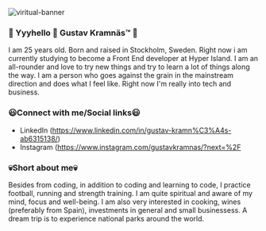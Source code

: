 
![viritual-banner](https://user-images.githubusercontent.com/113347416/199127338-ad61ca10-8c6d-4180-99b1-1f069fc01ceb.png)

### 🌟 Yyyhello 👋 Gustav Kramnäs™️ 🌟
I am 25 years old. Born and raised in Stockholm, Sweden. Right now i am currently studying to become a Front End developer at Hyper Island. I am an all-rounder and love to try new things and try to learn a lot of things along the way. I am a person who goes against the grain in the mainstream direction and does what I feel like. Right now I'm really into tech and business.


### 😃Connect with me/Social links😃
- LinkedIn (https://www.linkedin.com/in/gustav-kramn%C3%A4s-ab6315138/)
- Instagram (https://www.instagram.com/gustavkramnas/?next=%2F


### 💀Short about me💀
Besides from coding, in addition to coding and learning to code, I practice football, running and strength training. I am quite spiritual and aware of my mind, focus and well-being. I am also very interested in cooking, wines (preferably from Spain), investments in general and small businessess. A dream trip is to experience national parks around the world.







<!--
**gustavkramnas/gustavkramnas** is a ✨ _special_ ✨ repository because its `README.md` (this file) appears on your GitHub profile.

Here are some ideas to get you started:

- 🔭 I’m currently working on ...
- 🌱 I’m currently learning ...
- 👯 I’m looking to collaborate on ...
- 🤔 I’m looking for help with ...
- 💬 Ask me about ...
- 📫 How to reach me: ...
- 😄 Pronouns: ...
- ⚡ Fun fact: ...
-->
